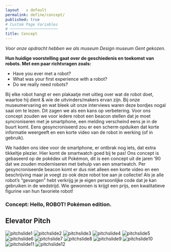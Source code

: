 ```yaml
---
layout   : default
permalink: define/concept/
published: true
# Custom Page Variables
# ─────────────────────
title: Concept
---
```


*Voor onze opdracht hebben we als museum Design museum Gent gekozen.*

**Hun huidige voorstelling gaat over de geschiedenis en toekomst van robots. Met een paar richtvragen zoals:**
 - Have you ever met a robot?
 - What was your first experience with a robot?
 - Do we really need robots?

Bij elke robot hangt er een plakaatje met uitleg over wat de robot doet, waartoe hij dient & wie de uitvinders/makers ervan zijn. Bij onze museumervaring en wat bleek uit onze interviews waren deze bordjes nogal saai om te lezen. Dit zagen we als een kans op verbetering. Voor ons concept zouden we voor iedere robot een beacon stellen dat je moet syncroniseren met je smartphone, een melding verscheind eens je in de buurt komt. Eens gesyncroniseerd zou er een scherm opduiken dat korte informatie weergeeft en een korte video van de robot in werking (of in gebruik).

We hadden ons idee voor de smartphone, er ontbrak nog iets, dat extra tikkeltje plezier. Hier komt de smartwatch goed bij te pas! Ons concept is gebaseerd op de pokédex uit Pokémon, dit is een concept uit de jaren ‘90 dat we zouden moderniseren met behulp van een smartwatch. Per gesyncroniseerde beacon komt er dus niet alleen een korte video en een beschrijving maar je voegt zo ook deze robot toe aan je collectie! Als je alle robot’s “gevangen” hebt verkrijg je je eigen persoonlijke code dat je kan gebruiken in de wedstrijd. Wie gewonnen is krijgt een prijs, een kwalitatieve figurine van hun favoriete robot!

### Concept: Hello, ROBOT! Pokémon edition.

## Elevator Pitch
<img src="../../images/pitch1.jpg" alt="pitchslide1" class="images2">
<img src="../../images/pitch2.jpg" alt="pitchslide2" class="images2">
<img src="../../images/pitch3.jpg" alt="pitchslide3" class="images2">
<img src="../../images/pitch4.jpg" alt="pitchslide4" class="images2">
<img src="../../images/pitch5.jpg" alt="pitchslide5" class="images2">
<img src="../../images/pitch6.jpg" alt="pitchslide6" class="images2">
<img src="../../images/pitch7.jpg" alt="pitchslide7" class="images2">
<img src="../../images/pitch8.jpg" alt="pitchslide8" class="images2">
<img src="../../images/pitch9.jpg" alt="pitchslide9" class="images2">
<img src="../../images/pitch10.jpg" alt="pitchslide10" class="images2">
<img src="../../images/pitch11.jpg" alt="pitchslide11" class="images2">
<img src="../../images/pitch12.jpg" alt="pitchslide12" class="images2">